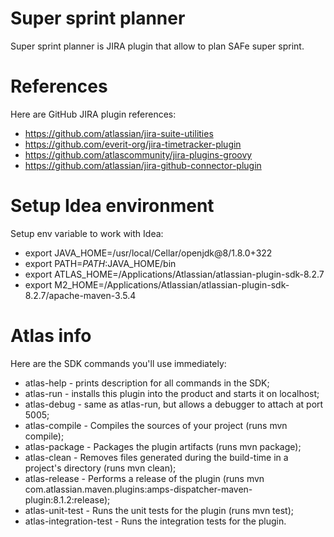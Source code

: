 # Super sprint planner
Super sprint planner is JIRA plugin that allow to plan SAFe super sprint.

# References
Here are GitHub JIRA plugin references:
* https://github.com/atlassian/jira-suite-utilities
* https://github.com/everit-org/jira-timetracker-plugin
* https://github.com/atlascommunity/jira-plugins-groovy
* https://github.com/atlassian/jira-github-connector-plugin

# Setup Idea environment
Setup env variable to work with Idea:
* export JAVA_HOME=/usr/local/Cellar/openjdk@8/1.8.0+322
* export PATH=$PATH:$JAVA_HOME/bin
* export ATLAS_HOME=/Applications/Atlassian/atlassian-plugin-sdk-8.2.7
* export M2_HOME=/Applications/Atlassian/atlassian-plugin-sdk-8.2.7/apache-maven-3.5.4

# Atlas info
Here are the SDK commands you'll use immediately:
* atlas-help - prints description for all commands in the SDK;
* atlas-run - installs this plugin into the product and starts it on localhost;
* atlas-debug - same as atlas-run, but allows a debugger to attach at port 5005;
* atlas-compile - Compiles the sources of your project (runs mvn compile);
* atlas-package - Packages the plugin artifacts (runs mvn package);
* atlas-clean - Removes files generated during the build-time in a project's directory (runs mvn clean);
* atlas-release - Performs a release of the plugin (runs mvn com.atlassian.maven.plugins:amps-dispatcher-maven-plugin:8.1.2:release);
* atlas-unit-test - Runs the unit tests for the plugin (runs mvn test);
* atlas-integration-test - Runs the integration tests for the plugin.




